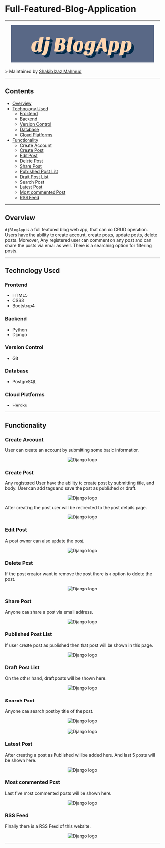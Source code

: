 
# Full-Featured-Blog-Application
---
<div align="center">
  <img src="./blogs/static/blogs/img/logo.png" alt="Django logo">
</div>
<br>
> Maintained by <a rel="" href="https://github.com/cosmicray001">Shakib Izaz Mahmud</a>

---
## Contents

- [Overview](#overview)
- [Technology Used](#technology-used)
  - [Frontend](#frontend)
  - [Backend](#backend)
  - [Version Control](#version-control)
  - [Database](#Database)
  - [Cloud Platforms](#cloud-platforms)
- [Functionality](#functionality)
  - [Create Account](#create-account)
  - [Create Post](#create-post)
  - [Edit Post](#edit-post)
  - [Delete Post](#delete-post)
  - [Share Post](#share-post)
  - [Published Post List](#published-post-list)
  - [Draft Post List](#draft-post-list)
  - [Search Post](#search-post)
  - [Latest Post](#Latest-post)
  - [Most commented Post](#most-commented-post)
  - [RSS Feed](#rss-feed)
<!-- - [Project Setup](#project-setup) -->
---
## Overview
```djBlogApp``` is a full featured blog web app, that can do CRUD operation. Users have the ability to create account, create posts, update posts, delete posts. Moreover, Any registered user can comment on any post and can share the posts via email as well. There is a searching option for filtering posts.

---

## Technology Used
### Frontend
- HTML5
- CSS3
- Bootstrap4
### Backend
- Python
- Django
### Version Control
- Git
### Database
- PostgreSQL
### Cloud Platforms
- Heroku

---

## Functionality
### Create Account
User can create an account by submitting some basic information.
<div align="center">
  <img src="./img/001.png" alt="Django logo">
</div>

### Create Post
Any registered User have the ability to create post by submitting title, and body. User can add tags and save the post as published or draft.
<div align="center">
  <img src="./img/002.png" alt="Django logo">
</div>

After creating the post user will be redirected to the post details page.
<div align="center">
  <img src="./img/003.png" alt="Django logo">
</div>

### Edit Post
A post owner can also update the post.
<div align="center">
  <img src="./img/004.png" alt="Django logo">
</div>

### Delete Post
If the post creator want to remove the post there is a option to delete the post.
<div align="center">
  <img src="./img/005.png" alt="Django logo">
</div>

### Share Post
Anyone can share a post via email address.
<div align="center">
  <img src="./img/006.png" alt="Django logo">
</div>

### Published Post List
If user create post as published then that post will be shown in this page.
<div align="center">
  <img src="./img/007.png" alt="Django logo">
</div>

### Draft Post List
On the other hand, draft posts will be shown here.
<div align="center">
  <img src="./img/008.png" alt="Django logo">
</div>

### Search Post
Anyone can search post by title of the post.
<div align="center">
  <img src="./img/009.png" alt="Django logo">
</div>
<br>
<div align="center">
  <img src="./img/010.png" alt="Django logo">
</div>

### Latest Post
After creating a post as Published will be added here. And last 5 posts will be shown here.
<div align="center">
  <img src="./img/011.png" alt="Django logo">
</div>

### Most commented Post
Last five most commented posts will be shown here.
<div align="center">
  <img src="./img/012.png" alt="Django logo">
</div>

### RSS Feed
Finally there is a RSS Feed of this website.
<div align="center">
  <img src="./img/013.png" alt="Django logo">
</div>

---

